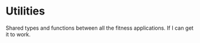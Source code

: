 # Utilities

Shared types and functions between all the fitness applications. If I can get it to work.
